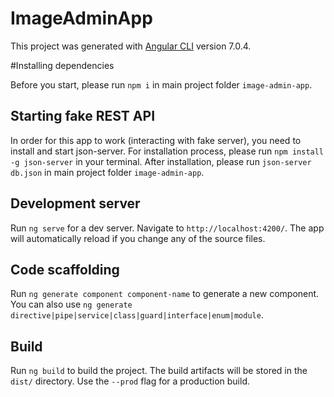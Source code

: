# ImageAdminApp

This project was generated with [Angular CLI](https://github.com/angular/angular-cli) version 7.0.4.

#Installing dependencies 

Before you start, please run `npm i` in main project folder `image-admin-app`.

## Starting fake REST API

In order for this app to work (interacting with fake server), you need to install and start json-server.
For installation process, please run `npm install -g json-server` in your terminal.
After installation, please run `json-server db.json` in main project folder `image-admin-app`.

## Development server

Run `ng serve` for a dev server. Navigate to `http://localhost:4200/`. The app will automatically reload if you change any of the source files.

## Code scaffolding

Run `ng generate component component-name` to generate a new component. You can also use `ng generate directive|pipe|service|class|guard|interface|enum|module`.

## Build

Run `ng build` to build the project. The build artifacts will be stored in the `dist/` directory. Use the `--prod` flag for a production build.
